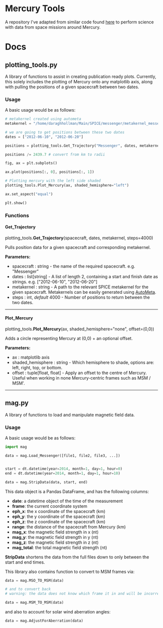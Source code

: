 # Mercury Tools

A repository I've adapted from similar code found [here](https://github.com/DIASPlanetary/MESSENGER_Tools) to perform science with data from space missions around Mercury.

# Docs

## plotting_tools.py

A library of functions to assist in creating publication ready plots. Currently, this solely includes the plotting of Mercury onto any matplotlib axis, along with pulling the positions of a given spacecraft between two dates.

### Usage

A basic usage would be as follows:

```python
# metakernel created using autometa
metakernel = "/home/daraghhollman/Main/SPICE/messenger/metakernel_messenger.txt"

# we are going to get positions between these two dates
dates = ["2012-06-10", "2012-06-20"]

positions = plotting_tools.Get_Trajectory("Messenger", dates, metakernel)

positions /= 2439.7 # convert from km to radii

fig, ax = plt.subplots()

ax.plot(positions[:, 0], positions[:, 1])

# Plotting mercury with the left side shaded
plotting_tools.Plot_Mercury(ax, shaded_hemisphere="left")

ax.set_aspect("equal")

plt.show()
```

### Functions

#### Get_Trajectory

plotting_tools.**Get_Trajectory**(spacecraft, dates, metakernel, steps=4000)

Pulls position data for a given spacecraft and corresponding metakernel.

**Parameters:**
* spacecraft : string - the name of the required spacecraft. e.g. "Messenger"
* dates : list\[string\] - A list of length 2, containing a start and finish date as strings. e.g. \["2012-06-10", "2012-06-20"\]
* metakernel : string - A path to the relevant SPICE metakernel for the given spacecraft. Metakernels can be easily generated using [AutoMeta](https://github.com/mjrutala/AutoMeta).
* steps : int, *default* 4000 - Number of positions to return between the two dates. 

------------------------------------------------------------

#### Plot_Mercury

plotting_tools.**Plot_Mercury**(ax, shaded_hemisphere="none", offset=(0,0))

Adds a circle representing Mercury at (0,0) + an optional offset.

**Parameters:**
* ax : matplotlib axis
* shaded_hemisphere : string - Which hemisphere to shade, options are: left, right, top, or bottom.
* offset : tuple\[float, float\] - Apply an offset to the centre of Mercury. Useful when working in none Mercury-centric frames such as MSM / MSM'.

------------------------------------------------------------

## mag.py

A library of functions to load and manipulate magnetic field data.

### Usage

A basic usage would be as follows:

```python
import mag

data = mag.Load_Messenger([file1, file2, file3, ...])


start = dt.datetime(year=2014, month=1, day=1, hour=0)
end = dt.datetime(year=2014, month=1, day=1, hour=10)

data = mag.StripData(data, start, end)
```

This data object is a Pandas DataFrame, and has the following columns:

* **date**:  a datetime object of the time of the measurement
* **frame**: the current coordinate system
* **eph_x**: the x coordinate of the spacecraft (km)
* **eph_y**: the y coordinate of the spacecraft (km)
* **eph_z**: the z coordinate of the spacecraft (km)
* **range**: the distance of the spacecraft from Mercury (km)
* **mag_x**: the magnetic field strength in x (nt)
* **mag_y**: the magnetic field strength in y (nt)
* **mag_z**: the magnetic field strength in z (nt)
* **mag_total**: the total magnetic field strength (nt)

**StripData** shortens the data from the full files down to only between the start and end times. 

This library also contains function to convert to MSM frames via:

```python
data = mag.MSO_TO_MSM(data)

# and to convert back
# warning: the data does not know which frame it in and will be incorret if these actions are repeated

data = mag.MSM_TO_MSM(data)
```

and also to account for solar wind aberration angles:

```python
data = mag.AdjustForAberration(data)
```


